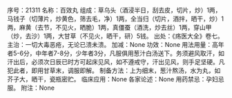 序号：21311
名称：百效丸
组成：草乌头（酒浸半日，刮去皮，切片，炒）1两，马钱子（切薄片，炒黄色，筛去毛，净）1两，全当归（切片，酒拌，晒干，炒）1两，麻黄（去节，不见火，晒脆）1两，真僵蚕（酒洗，炒去丝）1两，穿山甲（炒，去沙）1两，大甘草（不见火，晒干，研）5钱。
出处：《疡医大全》卷七。
主治：一切大毒恶疮，无论已溃未溃。
加减：None
功效：None
用法用量：高年者5-6分，中年者7-8分，少年者3分，凡服俱用葱汁白汤送下。务须避风取汗，如汗出后，必须次日辰已时方可起床见风，如不遵戒守，汗出见风，则手足坚硬。凡犯此者，即用甘草末，调服即解。
制备方法：上为细末，葱汁熬汤，水为丸，如芥子大，晒干，瓷瓶密贮。
临床应用：None
各家论述：None
用药禁忌：孕妇忌服。
附注：None
